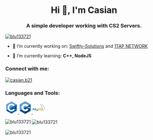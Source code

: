 <h1 align="center">Hi 👋, I'm Casian</h1>
<h3 align="center">A simple developer working with CS2 Servers.</h3>

<p align="left"> <a href="https://github.com/ryo-ma/github-profile-trophy"><img src="https://github-profile-trophy.vercel.app/?username=blu133721" alt="blu133721" /></a> </p>

- 🔭 I’m currently working on: [Swiftly-Solutions](https://github.com/swiftly-solution) and [1TAP NETWORK](https://discord.gg/1tap)

- 🌱 I’m currently learning: **C++, NodeJS**

<h3 align="left">Connect with me:</h3>
<p align="left">
<a href="https://instagram.com/casian.b21" target="blank"><img align="center" src="https://raw.githubusercontent.com/rahuldkjain/github-profile-readme-generator/master/src/images/icons/Social/instagram.svg" alt="casian.b21" height="30" width="40" /></a>
</p>

<h3 align="left">Languages and Tools:</h3>
<p align="left"> <a href="https://www.cprogramming.com/" target="_blank" rel="noreferrer"> <img src="https://raw.githubusercontent.com/devicons/devicon/master/icons/c/c-original.svg" alt="c" width="40" height="40"/> </a> <a href="https://www.w3schools.com/cpp/" target="_blank" rel="noreferrer"> <img src="https://raw.githubusercontent.com/devicons/devicon/master/icons/cplusplus/cplusplus-original.svg" alt="cplusplus" width="40" height="40"/> </a> <a href="https://www.mysql.com/" target="_blank" rel="noreferrer"> <img src="https://raw.githubusercontent.com/devicons/devicon/master/icons/mysql/mysql-original-wordmark.svg" alt="mysql" width="40" height="40"/> </a> </p>

<p><img align="left" src="https://github-readme-stats.vercel.app/api/top-langs?username=blu133721&show_icons=true&locale=en&layout=compact" alt="blu133721" /></p>

<p>&nbsp;<img align="center" src="https://github-readme-stats.vercel.app/api?username=blu133721&show_icons=true&locale=en" alt="blu133721" /></p>

<p><img align="center" src="https://github-readme-streak-stats.herokuapp.com/?user=blu133721&" alt="blu133721" /></p>
